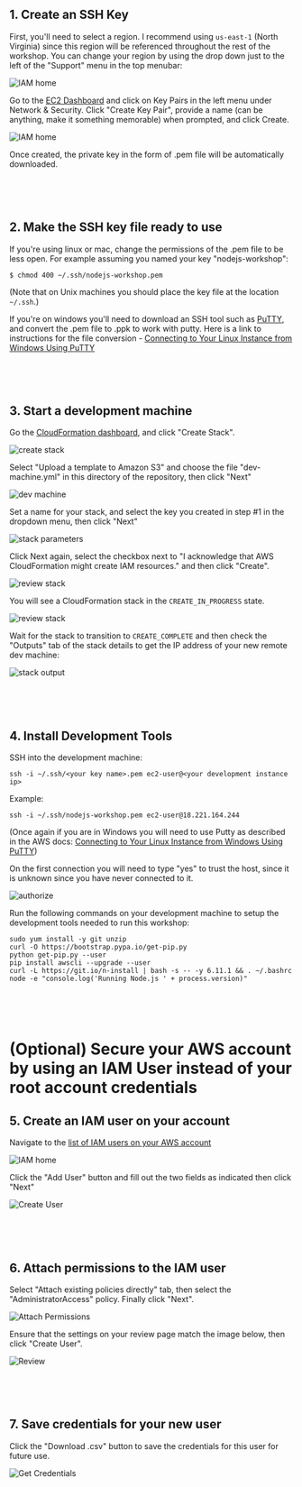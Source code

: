 ## 1. Create an SSH Key

First, you'll need to select a region. I recommend using `us-east-1` (North Virginia) since this region will be referenced throughout the rest of the workshop. You can change your region by using the drop down just to the left of the "Support" menu in the top menubar:

![IAM home](./images/region.png)

Go to the [EC2 Dashboard](https://console.aws.amazon.com/ec2/home?region=us-east-1#KeyPairs:sort=keyName) and click on Key Pairs in the left menu under Network & Security. Click "Create Key Pair", provide a name (can be anything, make it something memorable) when prompted, and click Create. 

![IAM home](./images/create-keypair.png)

Once created, the private key in the form of .pem file will be automatically downloaded.

&nbsp;

&nbsp;

## 2. Make the SSH key file ready to use

If you're using linux or mac, change the permissions of the .pem file to be less open. For example assuming you named your key "nodejs-workshop":

```
$ chmod 400 ~/.ssh/nodejs-workshop.pem
```

(Note that on Unix machines you should place the key file at the location `~/.ssh`.)

If you're on windows you'll need to download an SSH tool such as [PuTTY](http://www.putty.org/), and convert the .pem file to .ppk to work with putty. Here is a link to instructions for the file conversion - [Connecting to Your Linux Instance from Windows Using PuTTY](http://docs.aws.amazon.com/AWSEC2/latest/UserGuide/putty.html)


&nbsp;

&nbsp;

## 3. Start a development machine

Go the [CloudFormation dashboard](https://console.aws.amazon.com/cloudformation/home?region=us-east-1#/stacks?filter=active), and click "Create Stack".

![create stack](./images/create-stack.png)

Select "Upload a template to Amazon S3" and choose the file "dev-machine.yml" in this directory of the repository, then click "Next"

![dev machine](./images/dev-machine.png)

Set a name for your stack, and select the key you created in step #1 in the dropdown menu, then click "Next"

![stack parameters](./images/stack-parameters.png)

Click Next again, select the checkbox next to "I acknowledge that AWS CloudFormation might create IAM resources." and then click "Create".

![review stack](./images/review-stack.png)

You will see a CloudFormation stack in the `CREATE_IN_PROGRESS` state.

![review stack](./images/create-in-progress.png)

Wait for the stack to transition to `CREATE_COMPLETE` and then check the "Outputs" tab of the stack details to get the IP address of your new remote dev machine:

![stack output](./images/stack-output.png)


&nbsp;

&nbsp;


## 4. Install Development Tools

SSH into the development machine:

```
ssh -i ~/.ssh/<your key name>.pem ec2-user@<your development instance ip>
```

Example:

```
ssh -i ~/.ssh/nodejs-workshop.pem ec2-user@18.221.164.244
```

(Once again if you are in Windows you will need to use Putty as described in the AWS docs: [Connecting to Your Linux Instance from Windows Using PuTTY](http://docs.aws.amazon.com/AWSEC2/latest/UserGuide/putty.html))

On the first connection you will need to type "yes" to trust the host, since it is unknown since you have never connected to it.

![authorize](./images/authorize.png)

Run the following commands on your development machine to setup the development tools needed to run this workshop:

```
sudo yum install -y git unzip
curl -O https://bootstrap.pypa.io/get-pip.py
python get-pip.py --user
pip install awscli --upgrade --user
curl -L https://git.io/n-install | bash -s -- -y 6.11.1 && . ~/.bashrc
node -e "console.log('Running Node.js ' + process.version)"
```

&nbsp;

&nbsp;

# (Optional) Secure your AWS account by using an IAM User instead of your root account credentials

## 5. Create an IAM user on your account

Navigate to the [list of IAM users on your AWS account](https://console.aws.amazon.com/iam/home#/users)

![IAM home](./images/iam-home.png)

Click the "Add User" button and fill out the two fields as indicated then click "Next"

![Create User](./images/create-user.png)

&nbsp;

&nbsp;


## 6. Attach permissions to the IAM user

Select "Attach existing policies directly" tab, then select the "AdministratorAccess" policy. Finally click "Next".

![Attach Permissions](./images/attach-permissions.png)

Ensure that the settings on your review page match the image below, then click "Create User".

![Review](./images/review.png)

&nbsp;

&nbsp;

## 7. Save credentials for your new user

Click the "Download .csv" button to save the credentials for this user for future use.

![Get Credentials](./images/get-credentials.png)
